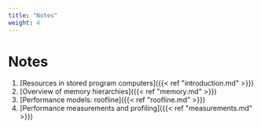 ```yaml
---
title: "Notes"
weight: 4
---
```


# Notes

1. [Resources in stored program computers]({{< ref "introduction.md" >}})
1. [Overview of memory hierarchies]({{< ref "memory.md" >}})
1. [Performance models: roofline]({{< ref "roofline.md" >}})
1. [Performance measurements and profiling]({{< ref "measurements.md" >}})
